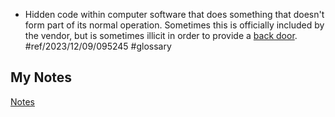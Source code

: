 - Hidden code within computer software that does something that doesn't form part of its normal operation. Sometimes this is officially included by the vendor, but is sometimes illicit in order to provide a [back door](back-door.md). #ref/2023/12/09/095245 #glossary
## My Notes
[Notes](mynotes/easter-egg-notes.md)

